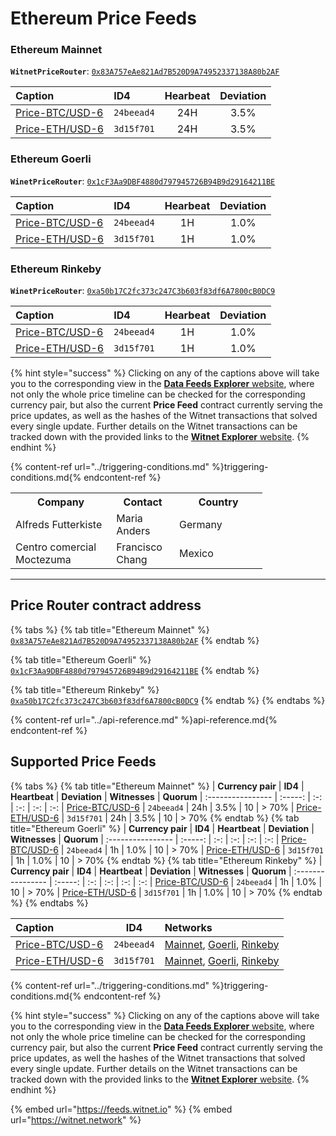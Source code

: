 # Ethereum Price Feeds

### Ethereum Mainnet

**`WitnetPriceRouter`**: [`0x83A757eAe821Ad7B520D9A74952337138A80b2AF`](https://etherscan.io/address/0x83a757eae821ad7b520d9a74952337138a80b2af#readContract)

| **Caption** | **ID4** | **Hearbeat** | **Deviation** 
| :- | :- | :-: | :-: 
| [Price-BTC/USD-6](https://feeds.witnet.io/feeds/ethereum-mainnet_btc-usd_6) | `24beead4` | 24H | 3.5% 
| [Price-ETH/USD-6](https://feeds.witnet.io/feeds/ethereum-mainnet_eth-usd_6) | `3d15f701` | 24H | 3.5% 

### Ethereum Goerli

**`WinetPriceRouter`**: [`0x1cF3Aa9DBF4880d797945726B94B9d29164211BE`](https://goerli.etherscan.io/address/0x1cF3Aa9DBF4880d797945726B94B9d29164211BE#readContract)

| **Caption** | **ID4** | **Hearbeat** | **Deviation** 
| :- | :- | :-: | :-: 
| [Price-BTC/USD-6](https://feeds.witnet.io/feeds/ethereum-goerli_btc-usd_6) | `24beead4` | 1H | 1.0% 
| [Price-ETH/USD-6](https://feeds.witnet.io/feeds/ethereum-goerli_eth-usd_6) | `3d15f701` | 1H | 1.0% 

### Ethereum Rinkeby

**`WinetPriceRouter`**: [`0xa50b17C2fc373c247C3b603f83df6A7800cB0DC9`](https://rinkeby.etherscan.io/address/0xa50b17C2fc373c247C3b603f83df6A7800cB0DC9#readContract)

| **Caption** | **ID4** | **Hearbeat** | **Deviation** 
| :- | :- | :-: | :-: 
| [Price-BTC/USD-6](https://feeds.witnet.io/feeds/ethereum-rinkeby_btc-usd_6) | `24beead4` | 1H | 1.0% 
| [Price-ETH/USD-6](https://feeds.witnet.io/feeds/ethereum-rinkeby_eth-usd_6) | `3d15f701` | 1H | 1.0% 

{% hint style="success" %}
Clicking on any of the captions above will take you to the corresponding view in the [**Data Feeds Explorer** website](https://feeds.witnet.io), where not only the whole price timeline can be checked for the corresponding currency pair, but also the current **Price Feed** contract currently serving the price updates, as well as the hashes of the Witnet transactions that solved every single update. 
Further details on the Witnet transactions can be tracked down with the provided links to the [**Witnet Explorer** website](https://witnet.network/).
{% endhint %}

{% content-ref url="../triggering-conditions.md" %}triggering-conditions.md{% endcontent-ref %}

<table style="width:80%">
  <tr>
    <th style="width:40%">Company</th>
    <th style="width:25%"><b>Contact</b></th>
    <th><b>Country</b></th>
  </tr>
  <tr>
    <td>Alfreds Futterkiste</td>
    <td>Maria Anders</td>
    <td>Germany</td>
  </tr>
  <tr>
    <td>Centro comercial Moctezuma</td>
    <td>Francisco Chang</td>
    <td>Mexico</td>
  </tr>
</table>

---

## Price Router contract address
{% tabs %}
{% tab title="Ethereum Mainnet" %}
[`0x83A757eAe821Ad7B520D9A74952337138A80b2AF`](https://etherscan.io/address/0x83a757eae821ad7b520d9a74952337138a80b2af#readContract)
{% endtab %}

{% tab title="Ethereum Goerli" %}
[`0x1cF3Aa9DBF4880d797945726B94B9d29164211BE`](https://goerli.etherscan.io/address/0x1cF3Aa9DBF4880d797945726B94B9d29164211BE#readContract)
{% endtab %}

{% tab title="Ethereum Rinkeby" %}
[`0xa50b17C2fc373c247C3b603f83df6A7800cB0DC9`](https://rinkeby.etherscan.io/address/0xa50b17C2fc373c247C3b603f83df6A7800cB0DC9#readContract) 
{% endtab %}
{% endtabs %}

{% content-ref url="../api-reference.md" %}api-reference.md{% endcontent-ref %}

## Supported Price Feeds 
{% tabs %}
{% tab title="Ethereum Mainnet" %}
| **Currency pair** | **ID4** | **Heartbeat** | **Deviation** | **Witnesses** | **Quorum**
| :---------------- | :-----: | :-: | :-: | :-: | :-:
| [Price-BTC/USD-6](https://feeds.witnet.io/feeds/ethereum-mainnet_btc-usd_6) | `24beead4` | 24h | 3.5% | 10 | > 70%
| [Price-ETH/USD-6](https://feeds.witnet.io/feeds/ethereum-mainnet_eth-usd_6) | `3d15f701` | 24h | 3.5% | 10 | > 70% 
{% endtab %}
{% tab title="Ethereum Goerli" %}
| **Currency pair** | **ID4** | **Heartbeat** | **Deviation** | **Witnesses** | **Quorum**
| :---------------- | :-----: | :-: | :-: | :-: | :-:
| [Price-BTC/USD-6](https://feeds.witnet.io/feeds/ethereum-goerli_btc-usd_6) | `24beead4` | 1h | 1.0% | 10 | > 70%
| [Price-ETH/USD-6](https://feeds.witnet.io/feeds/ethereum-goerli_eth-usd_6) | `3d15f701` | 1h | 1.0% | 10 | > 70%
{% endtab %}
{% tab title="Ethereum Rinkeby" %}
| **Currency pair** | **ID4** | **Heartbeat** | **Deviation** | **Witnesses** | **Quorum**
| :---------------- | :-----: | :-: | :-: | :-: | :-:
| [Price-BTC/USD-6](https://feeds.witnet.io/feeds/ethereum-rinkeby_btc-usd_6) | `24beead4` | 1h | 1.0% | 10 | > 70%
| [Price-ETH/USD-6](https://feeds.witnet.io/feeds/ethereum-rinkeby_eth-usd_6) | `3d15f701` | 1h | 1.0% | 10 | > 70%
{% endtab %}
{% endtabs %}

| **Caption** | **ID4** | **Networks**
| :- | :-----: | :-
| [Price-BTC/USD-6](https://github.com/witnet/witnet-price-feed-examples/blob/master/requests/BtcUsdPrice.js) | `24beead4` | [Mainnet](https://feeds.witnet.io/feeds/ethereum-mainnet_btc-usd_6), [Goerli](https://feeds.witnet.io/feeds/ethereum-goerli_btc-usd_6), [Rinkeby](https://feeds.witnet.io/feeds/ethereum-rinkeby_btc-usd_6)
| [Price-ETH/USD-6](https://github.com/witnet/witnet-price-feed-examples/blob/master/requests/EthUsdPrice.js) | `3d15f701` | [Mainnet](https://feeds.witnet.io/feeds/ethereum-mainnet_eth-usd_6), [Goerli](https://feeds.witnet.io/feeds/ethereum-goerli_eth-usd_6), [Rinkeby](https://feeds.witnet.io/feeds/ethereum-rinkeby_eth-usd_6)

{% content-ref url="../triggering-conditions.md" %}triggering-conditions.md{% endcontent-ref %}

{% hint style="success" %}
Clicking on any of the captions above will take you to the corresponding view in the [**Data Feeds Explorer** website](https://feeds.witnet.io), where not only the whole price timeline can be checked for the corresponding currency pair, but also the current **Price Feed** contract currently serving the price updates, as well the hashes of the Witnet transactions that solved every single update. Further details on the Witnet transactions can be tracked down with the provided links to the [**Witnet Explorer** website](https://witnet.network/).
{% endhint %}

{% embed url="https://feeds.witnet.io" %}
{% embed url="https://witnet.network" %}
